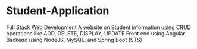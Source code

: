 # Student-Application
Full Stack Web Development
A website on Student information using CRUD operations like ADD, DELETE, DISPLAY, UPDATE 
Front end using Angular. Backend using NodeJS, MySQL, and Spring Boot (STS)
